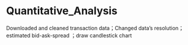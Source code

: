 # Quantitative_Analysis
Downloaded and cleaned transaction data；Changed data’s resolution；estimated bid-ask-spread ；draw candlestick chart
